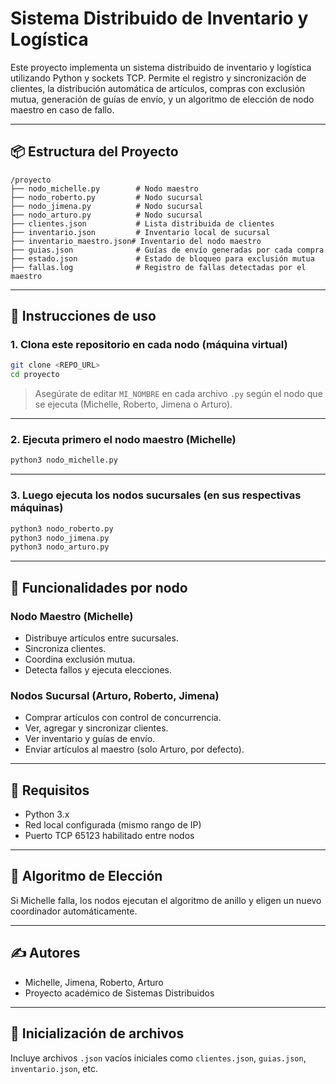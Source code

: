 
# Sistema Distribuido de Inventario y Logística

Este proyecto implementa un sistema distribuido de inventario y logística utilizando Python y sockets TCP. Permite el registro y sincronización de clientes, la distribución automática de artículos, compras con exclusión mutua, generación de guías de envío, y un algoritmo de elección de nodo maestro en caso de fallo.

---

## 📦 Estructura del Proyecto

```
/proyecto
├── nodo_michelle.py        # Nodo maestro
├── nodo_roberto.py         # Nodo sucursal
├── nodo_jimena.py          # Nodo sucursal
├── nodo_arturo.py          # Nodo sucursal
├── clientes.json           # Lista distribuida de clientes
├── inventario.json         # Inventario local de sucursal
├── inventario_maestro.json# Inventario del nodo maestro
├── guias.json              # Guías de envío generadas por cada compra
├── estado.json             # Estado de bloqueo para exclusión mutua
├── fallas.log              # Registro de fallas detectadas por el maestro
```

---

## 🚀 Instrucciones de uso

### 1. Clona este repositorio en cada nodo (máquina virtual)

```bash
git clone <REPO_URL>
cd proyecto
```

> Asegúrate de editar `MI_NOMBRE` en cada archivo `.py` según el nodo que se ejecuta (Michelle, Roberto, Jimena o Arturo).

---

### 2. Ejecuta primero el nodo maestro (Michelle)

```bash
python3 nodo_michelle.py
```

---

### 3. Luego ejecuta los nodos sucursales (en sus respectivas máquinas)

```bash
python3 nodo_roberto.py
python3 nodo_jimena.py
python3 nodo_arturo.py
```

---

## 🧪 Funcionalidades por nodo

### Nodo Maestro (Michelle)
- Distribuye artículos entre sucursales.
- Sincroniza clientes.
- Coordina exclusión mutua.
- Detecta fallos y ejecuta elecciones.

### Nodos Sucursal (Arturo, Roberto, Jimena)
- Comprar artículos con control de concurrencia.
- Ver, agregar y sincronizar clientes.
- Ver inventario y guías de envío.
- Enviar artículos al maestro (solo Arturo, por defecto).

---

## 📝 Requisitos
- Python 3.x
- Red local configurada (mismo rango de IP)
- Puerto TCP 65123 habilitado entre nodos

---

## 🔄 Algoritmo de Elección
Si Michelle falla, los nodos ejecutan el algoritmo de anillo y eligen un nuevo coordinador automáticamente.

---

## ✍️ Autores
- Michelle, Jimena, Roberto, Arturo
- Proyecto académico de Sistemas Distribuidos

---

## 📁 Inicialización de archivos
Incluye archivos `.json` vacíos iniciales como `clientes.json`, `guias.json`, `inventario.json`, etc.

